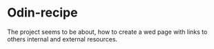 # Odin-recipe
The project seems to be about, how to create a wed page with links to others internal and external resources.
